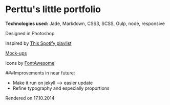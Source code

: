 Perttu's little portfolio
==========

**Technologies used:** Jade, Markdown, CSS3, SCSS, Gulp, node, responsive

Designed in Photoshop

Inspired by [This Spotify playlist](http://open.spotify.com/user/lohivoileip%c3%a4/playlist/1v8fldvkXeSP0cE2TmSfne)

[Mock-ups](http://graphicriver.net/item/responsive-screen-mockups/5866235)

Icons by [FontAwesome](http://fortawesome.github.com/Font-Awesome/)'

###Improvements in near future:

- Make it run on jekyll --> easier update
- Refine typography and especially proportions

Rendered on 17.10.2014